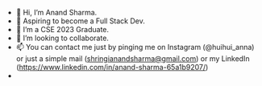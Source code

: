 - 👋 Hi, I’m Anand Sharma.
- 👀 Aspiring to become a Full Stack Dev.
- 🌱 I’m a CSE 2023 Graduate.
- 💞️ I’m looking to collaborate.
- 📫 You can contact me just by pinging me on Instagram (@huihui_anna) or just a simple mail (shringianandsharma@gmail.com) or my LinkedIn (https://www.linkedin.com/in/anand-sharma-65a1b9207/)
-  
